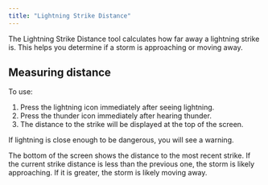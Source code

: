 ```yaml
---
title: "Lightning Strike Distance"
---
```


The Lightning Strike Distance tool calculates how far away a lightning strike is. This helps you determine if a storm is approaching or moving away.

## Measuring distance
To use:

1. Press the lightning icon immediately after seeing lightning.
2. Press the thunder icon immediately after hearing thunder.
3. The distance to the strike will be displayed at the top of the screen.

If lightning is close enough to be dangerous, you will see a warning.

The bottom of the screen shows the distance to the most recent strike. If the current strike distance is less than the previous one, the storm is likely approaching. If it is greater, the storm is likely moving away.
